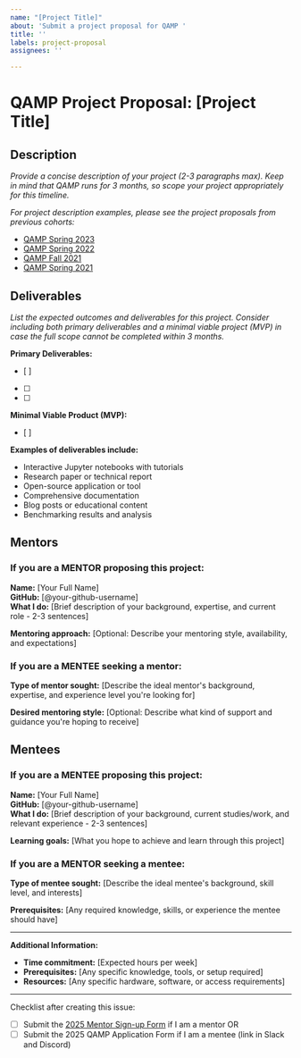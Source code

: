 ```yaml
---
name: "[Project Title]"
about: 'Submit a project proposal for QAMP '
title: ''
labels: project-proposal
assignees: ''

---
```


# QAMP Project Proposal: [Project Title]

## Description
*Provide a concise description of your project (2-3 paragraphs max). Keep in mind that QAMP runs for 3 months, so scope your project appropriately for this timeline.*

*For project description examples, please see the project proposals from previous cohorts:*
- [QAMP Spring 2023](https://github.com/qiskit-advocate/qamp-spring-23/issues)
- [QAMP Spring 2022](https://github.com/qiskit-advocate/qamp-spring-22/issues)
- [QAMP Fall 2021](https://github.com/qiskit-advocate/qamp-fall-21/issues)
- [QAMP Spring 2021](https://github.com/qiskit-advocate/qamp-spring-21/issues)


## Deliverables
*List the expected outcomes and deliverables for this project. Consider including both primary deliverables and a minimal viable project (MVP) in case the full scope cannot be completed within 3 months.*

**Primary Deliverables:**
- [ ] 
- [ ] 
- [ ] 

**Minimal Viable Product (MVP):**
- [ ] 

**Examples of deliverables include:**
- Interactive Jupyter notebooks with tutorials
- Research paper or technical report
- Open-source application or tool
- Comprehensive documentation
- Blog posts or educational content
- Benchmarking results and analysis

## Mentors

### If you are a MENTOR proposing this project:
**Name:** [Your Full Name]  
**GitHub:** [@your-github-username]  
**What I do:** [Brief description of your background, expertise, and current role - 2-3 sentences]

**Mentoring approach:** [Optional: Describe your mentoring style, availability, and expectations]

### If you are a MENTEE seeking a mentor:
**Type of mentor sought:** [Describe the ideal mentor's background, expertise, and experience level you're looking for]

**Desired mentoring style:** [Optional: Describe what kind of support and guidance you're hoping to receive]

<!-- Example:
I am seeking a mentor with experience in _topic_ and _skills_. I would appreciate regular weekly check-ins and code reviews.
-->

## Mentees

### If you are a MENTEE proposing this project:
**Name:** [Your Full Name]  
**GitHub:** [@your-github-username]  
**What I do:** [Brief description of your background, current studies/work, and relevant experience - 2-3 sentences]

**Learning goals:** [What you hope to achieve and learn through this project]

### If you are a MENTOR seeking a mentee:
**Type of mentee sought:** [Describe the ideal mentee's background, skill level, and interests]

**Prerequisites:** [Any required knowledge, skills, or experience the mentee should have]

<!-- Example:
I am looking for a mentee with basic Python programming skills and some familiarity with linear algebra. 
-->

---

**Additional Information:**
- **Time commitment:** [Expected hours per week]
- **Prerequisites:** [Any specific knowledge, tools, or setup required]
- **Resources:** [Any specific hardware, software, or access requirements]

---

Checklist after creating this issue:
- [ ] Submit the [2025 Mentor Sign-up Form](https://airtable.com/appjU5TOUDYPwBIqO/pagKT6723KMerYQyc/form) if I am a mentor
OR
- [ ] Submit the 2025 QAMP Application Form if I am a mentee (link in Slack and Discord)
